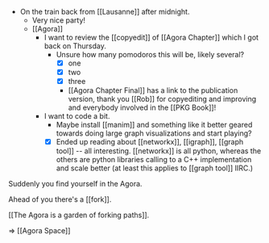 - On the train back from [[Lausanne]] after midnight.
  - Very nice party!
  - [[Agora]]
    - I want to review the [[copyedit]] of [[Agora Chapter]] which I got back on Thursday.
      - Unsure how many pomodoros this will be, likely several?
        - [x] one
        - [x] two
        - [x] three
        - [[Agora Chapter Final]] has a link to the publication version, thank you [[Rob]] for copyediting and improving and everybody involved in the [[PKG Book]]!
    - I want to code a bit.
      - Maybe install [[manim]] and something like it better geared towards doing large graph visualizations and start playing?
      - [x] Ended up reading about [[networkx]], [[igraph]], [[graph tool]] -- all interesting. [[networkx]] is all python, whereas the others are python libraries calling to a C++ implementation and scale better (at least this applies to [[graph tool]] IIRC.)

Suddenly you find yourself in the Agora.

Ahead of you there's a [[fork]].

[[The Agora is a garden of forking paths]].

=> [[Agora Space]]
